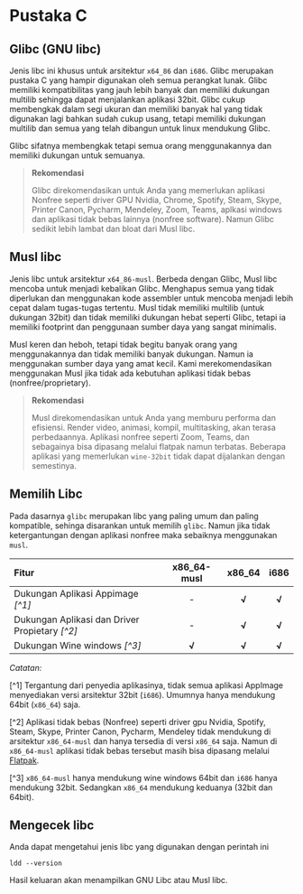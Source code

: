 # Pustaka C

## Glibc (GNU libc)

Jenis libc ini khusus untuk arsitektur `x64_86` dan `i686`. Glibc merupakan pustaka C yang hampir digunakan oleh semua perangkat lunak. Glibc memiliki kompatibilitas yang jauh lebih banyak dan memiliki dukungan multilib sehingga dapat menjalankan aplikasi 32bit. Glibc cukup membengkak dalam segi ukuran dan memiliki banyak hal yang tidak digunakan lagi bahkan sudah cukup usang, tetapi memiliki dukungan multilib dan semua yang telah dibangun untuk linux mendukung Glibc.

Glibc sifatnya membengkak tetapi semua orang menggunakannya dan memiliki dukungan untuk semuanya.

> **Rekomendasi**
>
> Glibc direkomendasikan untuk Anda yang memerlukan aplikasi Nonfree seperti driver GPU Nvidia, Chrome, Spotify, Steam, Skype, Printer Canon, Pycharm, Mendeley, Zoom, Teams, aplkasi windows dan aplikasi tidak bebas lainnya (nonfree software). Namun Glibc sedikit lebih lambat dan bloat dari Musl libc.

## Musl libc

Jenis libc untuk arsitektur `x64_86-musl`. Berbeda dengan Glibc, Musl libc mencoba untuk menjadi kebalikan Glibc. Menghapus semua yang tidak diperlukan dan menggunakan kode assembler untuk mencoba menjadi lebih cepat dalam tugas-tugas tertentu. Musl tidak memiliki multilib (untuk dukungan 32bit) dan tidak memiliki dukungan hebat seperti Glibc, tetapi ia memiliki footprint dan penggunaan sumber daya yang sangat minimalis.

Musl keren dan heboh, tetapi tidak begitu banyak orang yang menggunakannya dan tidak memiliki banyak dukungan. Namun ia menggunakan sumber daya yang amat kecil. Kami merekomendasikan menggunakan Musl jika tidak ada kebutuhan aplikasi tidak bebas (nonfree/proprietary).

> **Rekomendasi**
>
> Musl direkomendasikan untuk Anda yang memburu performa dan efisiensi. Render video, animasi, kompil, multitasking, akan terasa perbedaannya. Aplikasi nonfree seperti Zoom, Teams, dan sebagainya bisa dipasang melalui flatpak namun terbatas. Beberapa aplikasi yang memerlukan `wine-32bit` tidak dapat dijalankan dengan semestinya.

## Memilih Libc

Pada dasarnya `glibc` merupakan libc yang paling umum dan paling kompatible, sehinga disarankan untuk memilih `glibc`. Namun jika tidak ketergantungan dengan aplikasi nonfree maka sebaiknya menggunakan `musl`.

Fitur | x86_64-musl | x86_64 | i686
:--- | :---: | :---: | :---:
Dukungan Aplikasi Appimage _[^1]_ | - | **√** | **√**
Dukungan Aplikasi dan Driver Propietary _[^2]_ | - | **√** | **√**
Dukungan Wine windows _[^3]_ | **√** | **√** | **√** |

*Catatan:*

[^1] Tergantung dari penyedia aplikasinya, tidak semua aplikasi AppImage menyediakan versi arsitektur 32bit (`i686`). Umumnya hanya mendukung 64bit (`x86_64`) saja.

[^2] Aplikasi tidak bebas (Nonfree) seperti driver gpu Nvidia, Spotify, Steam, Skype, Printer Canon, Pycharm, Mendeley tidak mendukung di arsitektur `x86_64-musl` dan hanya tersedia di versi `x86_64` saja. Namun di `x86_64-musl` aplikasi tidak bebas tersebut masih bisa dipasang melalui [Flatpak](../konfigurasi/manajemen-paket/flatpak.md).

[^3] `x86_64-musl` hanya mendukung wine windows 64bit dan `i686` hanya mendukung 32bit. Sedangkan `x86_64` mendukung keduanya (32bit dan 64bit).

## Mengecek libc

Anda dapat mengetahui jenis libc yang digunakan dengan perintah ini

```
ldd --version
```

Hasil keluaran akan menampilkan GNU Libc atau Musl libc.
